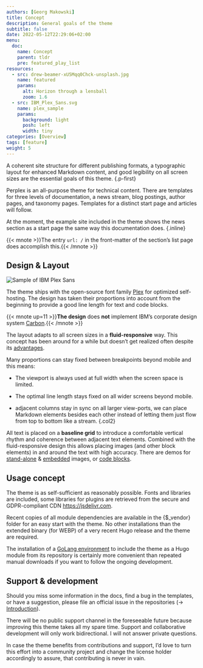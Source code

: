 ```yaml
---
authors: [Georg Makowski]
title: Concept
description: General goals of the theme
subtitle: false
date: 2022-05-12T22:29:06+02:00
menu:
  doc:
    name: Concept
    parent: tldr
    pre: featured_play_list
resources:
  - src: drew-beamer-xU5Mqq0Chck-unsplash.jpg
    name: featured
    params:
      alt: Horizon through a lensball
      zoom: 1.6
  - src: IBM_Plex_Sans.svg
    name: plex_sample
    params:
      background: light
      posh: left
      width: tiny
categories: [Overview]
tags: [feature]
weight: 5
---
```


A coherent site structure for different publishing formats, a typographic layout for enhanced Markdown content, and good legibility on all screen sizes are the essential goals of this theme.
{.p-first} <!--more-->

Perplex is an all-purpose theme for technical content. There are templates for three levels of documentation, a news stream, blog postings, author pages, and taxonomy pages. Templates for a distinct start page and articles will follow.

At the moment, the example site included in the theme shows the news section as a start page the same way this documentation does.
{.inline}

{{< mnote >}}The entry `url: /` in the front-matter of the section’s list page does accomplish this.{{< /mnote >}}

## Design & Layout

![Sample of IBM Plex Sans](plex_sample)

The theme ships with the open-source font family [Plex](https://www.ibm.com/plex/) for optimized self-hosting. The design has taken their proportions into account from the beginning to provide a good line length for text and code blocks.

{{< mnote up=11 >}}**The design** does **not** implement IBM’s corporate design system [Carbon](https://carbondesignsystem.com/).{{< /mnote >}}

The layout adapts to all screen sizes in a **fluid-responsive** way. This concept has been around for a while but doesn’t get realized often despite its [advantages](/blog/accessibility-of-fluid-typography).

Many proportions can stay fixed between breakpoints beyond mobile and this means:

- The viewport is always used at full width when the screen space is limited.

- The optimal line length stays fixed on all wider screens beyond mobile.

- adjacent columns stay in sync on all larger view-ports, we can place Markdown elements besides each other instead of letting them just flow from top to bottom like a stream.
{.col2}

All text is placed on a **baseline grid** to introduce a comfortable vertical rhythm and coherence between adjacent text elements. Combined with the fluid-responsive design this allows placing images (and other block elements) in and around the text with high accuracy. There are demos for [stand-alone](/blog/image/standalone) & [embedded](/blog/image/embed) images, or [code blocks](/blog/codelayout).

## Usage concept

The theme is as self-sufficient as reasonably possible. Fonts and libraries are included, some libraries for plugins are retrieved from the secure and GDPR-compliant CDN <https://jsdelivr.com>.

Recent copies of all module dependencies are available in the {$_vendor} folder for an easy start with the theme. No other installations than the extended binary (for WEBP) of a very recent Hugo release and the theme are required. 

The installation of a [GoLang environment](https://go.dev/dl/) to include the theme as a Hugo module from its repository is certainly more convenient than repeated manual downloads if you want to follow the ongoing development.

## Support & development

Should you miss some information in the docs, find a bug in the templates, or have a suggestion, please file an official issue in the repositories (&rightarrow; [Introduction](https://perplex.desider.at/doc/intro/perplex#in-case-of-problems)).

There will be no public support channel in the foreseeable future because improving this theme takes all my spare time. Support and collaborative development will only work bidirectional. I will not answer private questions.

In case the theme benefits from contributions and support, I’d love to turn this effort into a community project and change the license holder accordingly to assure, that contributing is never in vain.
